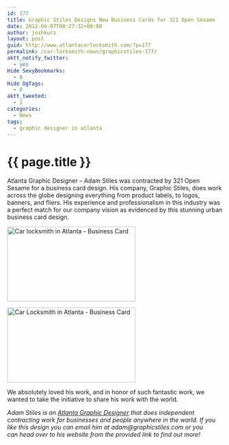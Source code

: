 ```yaml
---
id: 177
title: Graphic Stiles Designs New Business Cards for 321 Open Sesame
date: 2012-04-07T00:27:32+00:00
author: joshkurz
layout: post
guid: http://www.atlantacarlocksmith.com/?p=177
permalink: /car-locksmith-news/graphicstiles-177/
aktt_notify_twitter:
  - yes
Hide SexyBookmarks:
  - 0
Hide OgTags:
  - 0
aktt_tweeted:
  - 1
categories:
  - News
tags:
  - graphic designer in atlanta
---
```


{{ page.title }}
================

<div class="pf-content">
  <p>
    Atlanta Graphic Designer &#8211; Adam Stiles was contracted by 321 Open Sesame for a business card design. His company, Graphic Stiles, does work across the globe designing everything from product labels, to logos, banners, and fliers. His experience and professionalism in this industry was a perfect match for our company vision as evidenced by this stunning urban business card design.
  </p>
  
  <p>
    <a href="{{site.baseurl}}/images/opensesame/uploads/2012/04/back.jpg"><img class="aligncenter size-medium wp-image-179" title="Atlanta Car Locksmith Business Card" src="{{site.baseurl}}/images/opensesame/uploads/2012/04/back-300x175.jpg" alt="Car locksmith in Atlanta - Business Card" width="300" height="175" /></a>
  </p>
  
  <p>
    <a href="{{site.baseurl}}/images/opensesame/uploads/2012/04/front.jpg"><img class="aligncenter size-medium wp-image-180" title="Atlanta Car Locksmith - Business Card" src="{{site.baseurl}}/images/opensesame/uploads/2012/04/front-300x175.jpg" alt="Car Locksmith in Atlanta - Business Card" width="300" height="175" /></a>
  </p>
  
  <p>
    We absolutely loved his work, and in honor of such fantastic work, we wanted to take the initiative to share his work with the world.
  </p>
  
  <p>
    <em>Adam Stiles is an <a href="http://www.graphicstiles.com">Atlanta Graphic Designer</a> that does independent contracting work for businesses and people anywhere in the world. If you like this design you can email him at adam@graphicstiles.com or you can head over to his website from the provided link to find out more!</em>
  </p>
</div>

